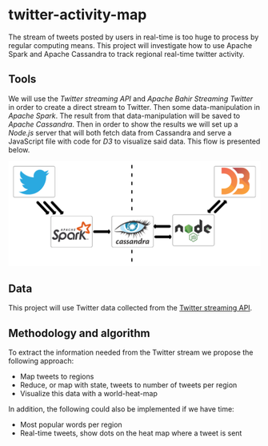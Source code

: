 # twitter-activity-map
The stream of tweets posted by users in real-time is too huge to process by regular computing means. This project will investigate how to use Apache Spark and Apache Cassandra to track regional real-time twitter activity.

## Tools
We will use the *Twitter streaming API* and *Apache Bahir Streaming Twitter* in order to create a direct stream to Twitter. Then some data-manipulation in *Apache Spark*. The result from that data-manipulation will be saved to *Apache Cassandra*. Then in order to show the results we will set up a *Node.js* server that will both fetch data from Cassandra and serve a JavaScript file with code for *D3* to visualize said data. This flow is presented below.

![Alt text](flowchartintensiveproject.png?raw=true "Title")

## Data
This project will use Twitter data collected from the [Twitter streaming API](https://developer.twitter.com/en/docs/tweets/filter-realtime/overview).

## Methodology and algorithm
To extract the information needed from the Twitter stream we propose the following approach:
- Map tweets to regions
- Reduce, or map with state, tweets to number of tweets per region
- Visualize this data with a world-heat-map

In addition, the following could also be implemented if we have time:
- Most popular words per region
- Real-time tweets, show dots on the heat map where a tweet is sent
